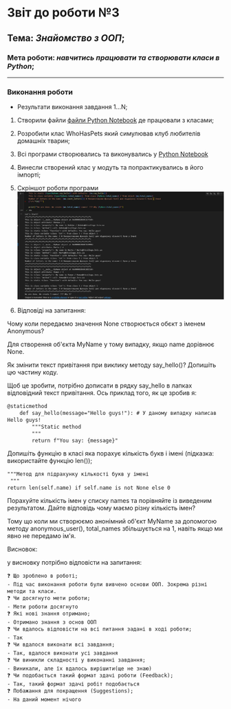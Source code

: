 # Звіт до роботи №3
## Тема: _Знайомство з ООП_;
### Мета роботи: _навчитись працювати та створювати класи в Python_;
---
### Виконання роботи
- Результати виконання завдання 1...N;
1. Створили файли [файли Python Notebook](note.ipynb) де працювали з класами;
2. Розробили клас WhoHasPets який симулював клуб любителів домашніх тварин;
3. Всі програми створювались та виконувались у [Python Notebook](note.ipynb)
4. Винесли створений клас у модуть та попрактикувались в його імпорті;
5. Скріншот роботи програми
![text](robotalaba3.png)

6. Відповіді на запитання:

Чому коли передаємо значення None створюється обєкт з іменем Anonymous?

Для створення об'єкта MyName у тому випадку, якщо name дорівнює None.

Як змінити текст привітання при виклику методу say_hello()? Допишіть цю частину коду.

Щоб це зробити, потрібно дописати в рядку say_hello в лапках відповідний текст привітання. Ось приклад того, як це зробив я:
```
@staticmethod
    def say_hello(message="Hello guys!"): # У даному випадку написав Hello guys!
        """Static method
        """
        return f"You say: {message}"
```
Допишіть функцію в класі яка порахує кількість букв і імені (підказка: використайте функцію len());
````
"""Метод для підрахунку кількості букв у імені
 """
return len(self.name) if self.name is not None else 0
```````
Порахуйте кількість імен у списку names та порівняйте із виведеним результатом. Дайте відповідь чому маємо різну кількість імен?

Тому що коли ми створюємо анонімний об'єкт MyName за допомогою методу anonymous_user(), total_names збільшується на 1, навіть якщо ми явно не передамо ім'я.

Висновок:

у висновку потрібно відповісти на запитання:
```
❓ Що зроблено в роботі;
- Під час виконання роботи були вивчено основи ООП. Зокрема різні методи та класи.
❓ Чи досягнуто мети роботи;
- Мети роботи досягнуто
❓ Які нові знання отримано;
- Отримано знання з основ ООП
❓ Чи вдалось відповісти на всі питання задані в ході роботи;
- Так
❓ Чи вдалося виконати всі завдання;
- Так, вдалося виконати усі завдання
❓ Чи виникли складності у виконанні завдання;
- Виникали, але їх вдалось вирішити(ще не знаю)
❓ Чи подобається такий формат здачі роботи (Feedback);
- Так, такий формат здачі робіт подобається
❓ Побажання для покращення (Suggestions);
- На даний момент нічого
```